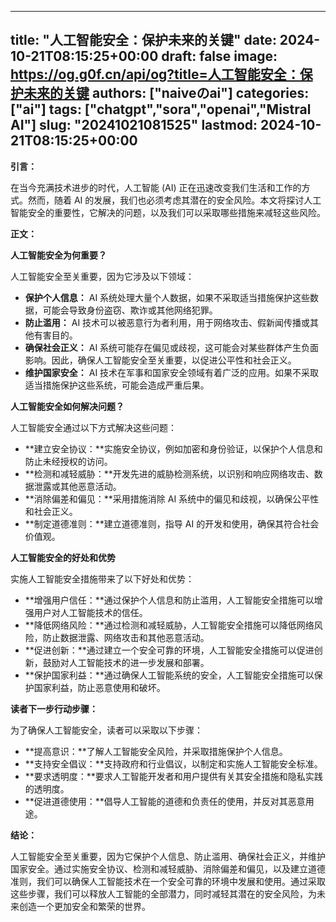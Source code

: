 
---
title: "人工智能安全：保护未来的关键"
date: 2024-10-21T08:15:25+00:00
draft: false
image: https://og.g0f.cn/api/og?title=人工智能安全：保护未来的关键
authors: ["naiveのai"]
categories: ["ai"]
tags: ["chatgpt","sora","openai","Mistral AI"]
slug: "20241021081525"
lastmod: 2024-10-21T08:15:25+00:00
---
**引言：**

在当今充满技术进步的时代，人工智能 (AI) 正在迅速改变我们生活和工作的方式。然而，随着 AI 的发展，我们也必须考虑其潜在的安全风险。本文将探讨人工智能安全的重要性，它解决的问题，以及我们可以采取哪些措施来减轻这些风险。

**正文：**

**人工智能安全为何重要？**

人工智能安全至关重要，因为它涉及以下领域：

- **保护个人信息：** AI 系统处理大量个人数据，如果不采取适当措施保护这些数据，可能会导致身份盗窃、欺诈或其他网络犯罪。
- **防止滥用：** AI 技术可以被恶意行为者利用，用于网络攻击、假新闻传播或其他有害目的。
- **确保社会正义：** AI 系统可能存在偏见或歧视，这可能会对某些群体产生负面影响。因此，确保人工智能安全至关重要，以促进公平性和社会正义。
- **维护国家安全：** AI 技术在军事和国家安全领域有着广泛的应用。如果不采取适当措施保护这些系统，可能会造成严重后果。

**人工智能安全如何解决问题？**

人工智能安全通过以下方式解决这些问题：

- **建立安全协议：**实施安全协议，例如加密和身份验证，以保护个人信息和防止未经授权的访问。
- **检测和减轻威胁：**开发先进的威胁检测系统，以识别和响应网络攻击、数据泄露或其他恶意活动。
- **消除偏差和偏见：**采用措施消除 AI 系统中的偏见和歧视，以确保公平性和社会正义。
- **制定道德准则：**建立道德准则，指导 AI 的开发和使用，确保其符合社会价值观。

**人工智能安全的好处和优势**

实施人工智能安全措施带来了以下好处和优势：

- **增强用户信任：**通过保护个人信息和防止滥用，人工智能安全措施可以增强用户对人工智能技术的信任。
- **降低网络风险：**通过检测和减轻威胁，人工智能安全措施可以降低网络风险，防止数据泄露、网络攻击和其他恶意活动。
- **促进创新：**通过建立一个安全可靠的环境，人工智能安全措施可以促进创新，鼓励对人工智能技术的进一步发展和部署。
- **保护国家利益：**通过确保人工智能系统的安全，人工智能安全措施可以保护国家利益，防止恶意使用和破坏。

**读者下一步行动步骤：**

为了确保人工智能安全，读者可以采取以下步骤：

- **提高意识：**了解人工智能安全风险，并采取措施保护个人信息。
- **支持安全倡议：**支持政府和行业倡议，以制定和实施人工智能安全标准。
- **要求透明度：**要求人工智能开发者和用户提供有关其安全措施和隐私实践的透明度。
- **促进道德使用：**倡导人工智能的道德和负责任的使用，并反对其恶意用途。

**结论：**

人工智能安全至关重要，因为它保护个人信息、防止滥用、确保社会正义，并维护国家安全。通过实施安全协议、检测和减轻威胁、消除偏差和偏见，以及建立道德准则，我们可以确保人工智能技术在一个安全可靠的环境中发展和使用。通过采取这些步骤，我们可以释放人工智能的全部潜力，同时减轻其潜在的安全风险，为未来创造一个更加安全和繁荣的世界。